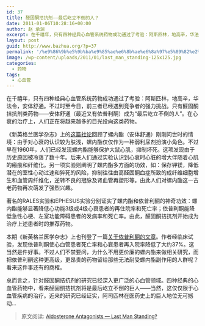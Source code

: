 ```yaml
---
id: 37
title: 醛固酮拮抗剂——最后屹立不倒的人？
date: 2011-01-06T10:28:16+00:00
author: 赵 承渊
excerpt: 在千禧年，只有四种经典心血管系统药物成功通过了考验：阿斯匹林，地高辛，华法令，安体舒通。不过时至今日，前三者已经遇到竞争者的强力挑战。只有醛固酮拮抗剂类药物——安体舒通（最近又有依普利酮）成为“最后屹立不倒的人”。在心衰的治疗上，人们正在将越来越多的目光投向这类药物。
layout: post
guid: http://www.bazhua.org/?p=37
permalink: '/%e9%86%9b%e5%9b%ba%e9%85%ae%e6%8b%ae%e6%8a%97%e5%89%82%e2%80%94%e2%80%94%e6%9c%80%e5%90%8e%e5%b1%b9%e7%ab%8b%e4%b8%8d%e5%80%92%e7%9a%84%e4%ba%ba%ef%bc%9f/'
image: /wp-content/uploads/2011/01/last_man_standing-125x125.jpg
categories:
  - 药物
tags:
  - 心血管
---
```

在千禧年，只有四种经典心血管系统药物成功通过了考验：阿斯匹林，地高辛，华法令，安体舒通。不过时至今日，前三者已经遇到竞争者的强力挑战。只有醛固酮拮抗剂类药物——安体舒通（最近又有依普利酮）成为“最后屹立不倒的人”。在心衰的治疗上，人们正在将越来越多的目光投向这类药物。

<div>
  <p>
    《新英格兰医学杂志》上的<a href="http://www.nejm.org/doi/full/10.1056/NEJMe1012547" target="_self">这篇社论</a>回顾了螺内酯（安体舒通）刚刚问世时的情境：由于对心衰的认识较为肤浅，螺内酯仅仅作为一种弱利尿剂扮演小角色。不过早在1960年，人们已经发现螺内酯能够保护大鼠心肌，抑制坏死。这项发现由于历史原因被冷落了数十年。后来人们通过实验认识到心衰时心脏的增大伴随着心肌的瘢痕和纤维化。另一项实验则阐明了螺内酯多方面的功效，如：保存钾镁，降低潜在的室性心动过速和猝死的风险，抑制往往由高醛固酮血症所致的成纤维细胞增生和血管周纤维化，逆转不良的冠脉及肾血管再塑形等。由此人们对螺内酯这一古老药物再次萌发了强烈兴趣。
  </p>
</div>

<div>
  <p>
    著名的RALES实验和EPHESUS实验分别证实了螺内酯和依普利酮的神奇功效：螺内酯能够显著降低心功能3级或4级心衰患者的再住院率和死亡率；依普利酮能降低急性心梗、左室功能障碍患者的发病率和死亡率。由此，醛固酮拮抗剂开始成为治疗上述患者时的推荐药物。
  </p>
</div>

<div>
  <p>
    本期《新英格兰医学杂志》上也刊登了一篇<a href="http://www.nejm.org/doi/full/10.1056/NEJMoa1009492" target="_self">关于依普利酮的文章</a>。作者经临床试验，发现依普利酮使心血管患者死亡率和心衰患者再入院率降低了大约37%。这当然是件好事。不过人们不禁要问，为什么不用更价廉的螺内酯来做相关研究，而把依普利酮这种更高级，更昂贵的药物留给那些无法耐受螺内酯副作用的人群呢？看来这件事还有的商榷。
  </p>
</div>

<div>
  <p>
    总而言之，针对醛固酮拮抗剂的研究已经深入更广泛的心血管领域。四种经典的心血管药物中，看来醛固酮拮抗剂将是最后屹立不倒的巨人——当然，这仅仅限于心血管疾病的治疗。近来的研究已经证实，阿司匹林在医药史上的巨人地位无可撼动&#8230;
  </p>
  
  <blockquote>
    <p>
      原文阅读: <span style="font-size: small;"><a href="http://www.nejm.org/doi/full/10.1056/NEJMe1012547">Aldosterone Antagonists — Last Man Standing?</a><br /> </span>
    </p>
  </blockquote>
</div>
